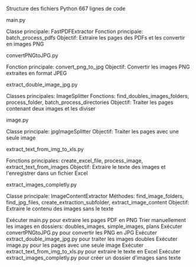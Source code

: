 Structure des fichiers Python 667 lignes de code

main.py

Classe principale: FastPDFExtractor
Fonction principale: batch_process_pdfs
Objectif: Extraire les pages des PDFs et les convertir en images PNG


convertPNGtoJPG.py

Fonction principale: convert_png_to_jpg
Objectif: Convertir les images PNG extraites en format JPEG


extract_double_image_jpg.py

Classes principales: ImageSplitter
Fonctions: find_doubles_images_folders, process_folder, batch_process_directories
Objectif: Traiter les pages contenant deux images et les diviser


image.py

Classe principale: jpgImageSplitter
Objectif: Traiter les pages avec une seule image


extract_text_from_img_to_xls.py

Fonctions principales: create_excel_file, process_image, extract_text_from_images
Objectif: Extraire le texte des images et l'enregistrer dans un fichier Excel


extract_images_completly.py

Classe principale: ImageContentExtractor
Méthodes: find_image_folders, find_jpg_files, create_extraction_subfolder, extract_image_content
Objectif: Extraire le contenu des images sans le texte


Exécuter main.py pour extraire les pages PDF en PNG
Trier manuellement les images en dossiers: doubles_images, simple_images, plans
Exécuter convertPNGtoJPG.py pour convertir les PNG en JPG
Exécuter extract_double_image_jpg.py pour traiter les images doubles
Exécuter image.py pour les pages avec une seule image
Exécuter extract_text_from_img_to_xls.py pour extraire le texte en Excel
Exécuter extract_images_completly.py pour créer un dossier d'images sans texte